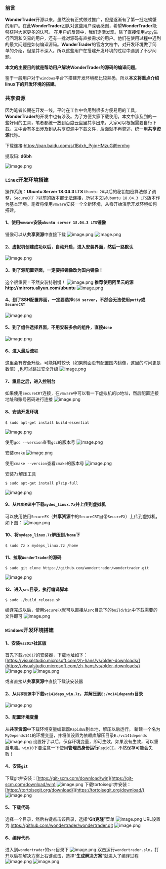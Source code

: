 ### 前言
**WonderTrader**开源以来，虽然没有正式做过推广，但是逐渐有了第一批吃螃蟹的用户。在此**WonderTrader**团队对这些用户深表感谢，希望**WonderTrader**能够获得大家更多的认可。
在用户的反馈中，我们逐渐发现，除了直接使用`wtpy`进行回测和交易的用户，还有一批对源码有直接需求的用户。他们在使用过程中遇到的最大问题是如何编译源码。**WonderTrader**的官方文档中，对开发环境做了简单的介绍，但是并不深入，所以这些用户在搭建开发环境的过程中遇到了不少问题。

**本文的主要目的就是帮助用户解决WonderTrader的源码的编译问题**。

鉴于一般用户对于`windows`平台下搭建开发环境都比较熟悉，所以**本文将重点介绍linux下的开发环境的搭建**。

### 共享资源
因为笔者长期在开发一线，平时在工作中会用到很多方便易用的工具，**WonderTrader**的开发中也有涉及。为了方便大家下载使用，本文中涉及到的一些好用的工具，笔者都统一放到百度云盘里共享出来，大家可以根据需要自行下载。文中会有多出涉及到从共享资源中下载文件，后面就不再赘述，统一用**共享资源**代称。

下载连接:<https://pan.baidu.com/s/1Bdxh_PgjqHMzuGjl9ernhg>

 提取码: **d6bh**

 ![image.png](http://wt.f-sailors.cn/devenv/1.png)

### `Linux`开发环境搭建
操作系统：**Ubuntu Server 18.04.3 LTS**
`Ubuntu 20`以后的秘钥加密算法做了调整，`SecureCRT 7`以前的版本都无法连接，所以本文以`Ubuntu 18.04.3 LTS`版本作为基本环境。笔者将使用`vmware`安装一个全新环境，从零开始演示开发环境如何搭建。

#### 1、使用`vmware`安装`ubuntu server 18.04.3 LTS`镜像
镜像可以从**共享资源**中直接下载
![image.png](http://wt.f-sailors.cn/devenv/2.png)
![image.png](http://wt.f-sailors.cn/devenv/3.png)

#### 2、虚拟机创建成功以后，自动开启，进入安装界面，然后一路默认
![image.png](http://wt.f-sailors.cn/devenv/4.png)

#### 3、到了源配置界面，一定要把镜像改为国内镜像！
这个很重要！不然安装特别慢！
![image.png](http://wt.f-sailors.cn/devenv/5.png)
**推荐使用阿里云的源http://mirrors.aliyun.com/ubuntu**
![image.png](http://wt.f-sailors.cn/devenv/6.png)

#### 4、到了SSH配置界面，一定要选择`SSH server`，不然会无法使用`putty`或`SecureCRT`
![image.png](http://wt.f-sailors.cn/devenv/7.png)

#### 5、到了组件选择界面，不用安装多余的组件，直接`done`
![image.png](http://wt.f-sailors.cn/devenv/8.png)

#### 6、进入最后流程
这里会有安全升级，可能耗时较长（如果前面没有配置国内镜像，这里的时间更是数倍）,也可以跳过安全升级
![image.png](http://wt.f-sailors.cn/devenv/9.png)

#### 7、重启之后，进入控制台
如果使用`SecureCRT`连接，在`vmware`中可以看一下虚拟机的ip地址，然后配置连接地址和账号密码进行连接
![image.png](http://wt.f-sailors.cn/devenv/10.png)

#### 8、安装开发环境
```shell
$ sudo apt-get install build-essential
```
![image.png](http://wt.f-sailors.cn/devenv/11.png) 

使用`gcc --version`查看`gcc`的版本号
![image.png](http://wt.f-sailors.cn/devenv/12.png)

安装`cmake`
![image.png](http://wt.f-sailors.cn/devenv/13.png)

使用`cmake --version`查看`cmake`的版本号
![image.png](http://wt.f-sailors.cn/devenv/14.png)

安装7z解压工具
```shell
$ sudo apt-get install p7zip-full
```
![image.png](http://wt.f-sailors.cn/devenv/15.png)

#### 9、从`共享资源`中下载`mydes_linux.7z`并上传到虚拟机
可以使用使用`SecureFX`（**共享资源**中的`SecureCRT`自带`SecureFX`）上传到虚拟机，如下图：
![image.png](http://wt.f-sailors.cn/devenv/16.png)

#### 10、将`mydeps_linux.7z`解压到`/home`下
```shell
$ sudo 7z x mydeps_linux.7z /home
```

#### 11、拉取`WonderTrader`的源码
```shell
$ sudo git clone https://github.com/wondertrader/wondertrader.git
```
![image.png](http://wt.f-sailors.cn/devenv/17.png)

#### 12、进入`src`目录，执行编译脚本
```shell
$ sudo ./build_release.sh
```
编译完成以后，使用`SecureFX`就可以直接从`src`目录下的`build/bin`中下载需要的文件即可
![image.png](http://wt.f-sailors.cn/devenv/18.png)


### `Windows`开发环境搭建
#### 1、安装`vs2017`社区版
首先下载`vs2017`的安装器，下载地址如下：
[https://visualstudio.microsoft.com/zh-hans/vs/older-downloads/](https://visualstudio.microsoft.com/zh-hans/vs/older-downloads/)
![image.png](http://wt.f-sailors.cn/devenv/19.png)
![image.png](http://wt.f-sailors.cn/devenv/20.png)

或者直接从**共享资源**中直接下载该安装器

#### 2、从`共享资源`中下载`vc141deps_win.7z`，并解压到`E:/vc141depends`目录
![image.png](http://wt.f-sailors.cn/devenv/21.png)

#### 3、配置环境变量

从**共享资源**中下载环境变量编辑器`RapidEE`到本地，解压以后运行。
新建一个名为`MyDepends141`的环境变量，并将值设置为依赖库解压目录`E:/vc141depends`
![image.png](http://wt.f-sailors.cn/devenv/22.png)
设置好了以后，保存环境变量，即可生效，如果没有生效，可以重启电脑。`win10`下要注意一下使用**管理员身份运行**`RapidEE`，不然保存可能会失败！

#### 4、安装`git`

下载git并安装：[https://git-scm.com/download/win](https://git-scm.com/download/win)
![image.png](http://wt.f-sailors.cn/devenv/23.png)
下载tortoisegit并安装：[https://tortoisegit.org/download/](https://tortoisegit.org/download/)
![image.png](http://wt.f-sailors.cn/devenv/24.png)

#### 5、下载代码
选择一个目录，然后右键点击该目录，选择“**Git克隆**”菜单
![image.png](http://wt.f-sailors.cn/devenv/25.png)
URL设置为:<https://github.com/wondertrader/wondertrader.git>
![image.png](http://wt.f-sailors.cn/devenv/26.png)

#### 6、编译代码
进入到`wondertrader`的`src`目录下
![image.png](http://wt.f-sailors.cn/devenv/27.png)
双击运行`wondertrader.sln`，打开以后在解决方案上右键点击，选择“**生成解决方案**”就进入了编译过程
![image.png](http://wt.f-sailors.cn/devenv/28.png)
![image.png](http://wt.f-sailors.cn/devenv/29.png)